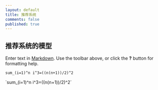 ```yaml
---
layout: default
title: 推荐系统
comments: false
published: true
---
```


## 推荐系统的模型

Enter text in [Markdown](http://daringfireball.net/projects/markdown/). Use the toolbar above, or click the **?** button for formatting help.

```
sum_(i=1)^n i^3=((n(n+1))/2)^2
```

<div class="ioArea" id="demoRendering">
			`sum_(i=1)^n i^3=((n(n+1))/2)^2`
</div>